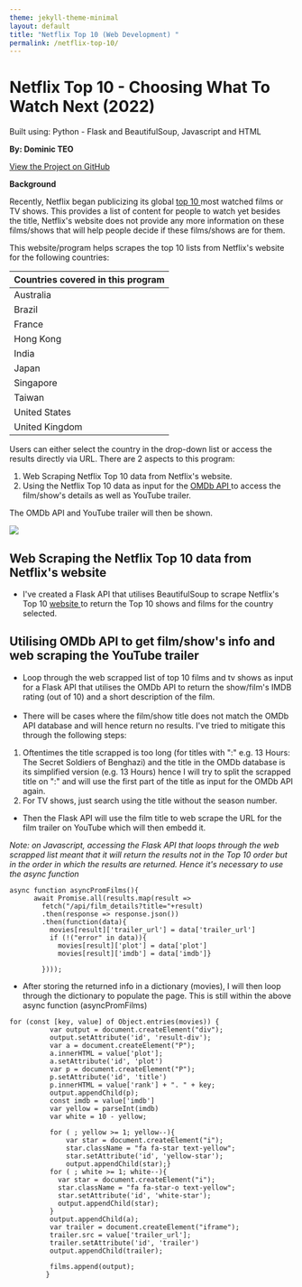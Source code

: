 ```yaml
---
theme: jekyll-theme-minimal
layout: default
title: "Netflix Top 10 (Web Development) "
permalink: /netflix-top-10/
---
```



# Netflix Top 10 - Choosing What To Watch Next (2022)

Built using: Python - Flask and BeautifulSoup, Javascript and HTML

**By: Dominic TEO**

<link rel="stylesheet" href="https://cdnjs.cloudflare.com/ajax/libs/font-awesome/4.7.0/css/font-awesome.min.css">

<p class="view"><a href="https://github.com/domteo95/ios-app-nba-players"><i class="fa fa-github" style="font-size:24px"></i>  View the Project on GitHub</a></p>

**Background**

Recently, Netflix began publicizing its global <a href="https://top10.netflix.com/united-states"> top 10 </a> most watched films or TV shows. This provides a list of content for people to watch yet besides the title, Netflix's website does not provide any more information on these films/shows that will help people decide if these films/shows are for them. 

This website/program helps scrapes the top 10 lists from Netflix's website for the following countries:

| Countries covered in this program      | 
| ----------- | 
| Australia   |
| Brazil   |
| France   |
| Hong Kong   |
| India   | 
| Japan   |
| Singapore   |
| Taiwan   |
| United States      | 
| United Kingdom   |

Users can either select the country in the drop-down list or access the results directly via URL. There are 2 aspects to this program:
1. Web Scraping Netflix Top 10 data from Netflix's website.
2. Using the Netflix Top 10 data as input for the <a href="https://www.omdbapi.com"> OMDb API </a> to access the film/show's details as well as YouTube trailer. 

The OMDb API and YouTube trailer will then be shown. 

<img src="/assets/img/netflix-top-10.gif">

## Web Scraping the Netflix Top 10 data from Netflix's website

- I've created a Flask API that utilises BeautifulSoup to scrape Netflix's Top 10 <a href="https://top10.netflix.com/united-states"> website </a> to return the Top 10 shows and films for the country selected.

## Utilising OMDb API to get film/show's info and web scraping the YouTube trailer

- Loop through the web scrapped list of top 10 films and tv shows as input for a Flask API that utilises the OMDb API to return the show/film's IMDB rating (out of 10) and a short description of the film. <br><br>
- There will be cases where the film/show title does not match the OMDb API database and will hence return no results. I've tried to mitigate this through the following steps:
1. Oftentimes the title scrapped is too long (for titles with ":" e.g. 13 Hours: The Secret Soldiers of Benghazi) and the title in the OMDb database is its simplified version (e.g. 13 Hours) hence I will try to split the scrapped title on ":" and will use the first part of the title as input for the OMDb API again. 
2. For TV shows, just search using the title without the season number. 
- Then the Flask API will use the film title to web scrape the URL for the film trailer on YouTube which will then embedd it. 

<i> Note: on Javascript, accessing the Flask API that loops through the web scrapped list meant that it will return the results not in the Top 10 order but in the order in which the results are returned. Hence it's necessary to use the async function</i> 

```
async function asyncPromFilms(){
      await Promise.all(results.map(result =>
        fetch("/api/film_details?title="+result)
        .then(response => response.json())
        .then(function(data){
          movies[result]['trailer_url'] = data['trailer_url'] 
          if (!("error" in data)){
            movies[result]['plot'] = data['plot']
            movies[result]['imdb'] = data['imdb']}
         
        })));

```

- After storing the returned info in a dictionary (movies), I will then loop through the dictionary to populate the page. This is still within the above async function (asyncPromFilms)

```
for (const [key, value] of Object.entries(movies)) {
          var output = document.createElement("div");
          output.setAttribute('id', 'result-div');
          var a = document.createElement("P");
          a.innerHTML = value['plot'];
          a.setAttribute('id', 'plot')
          var p = document.createElement("P");
          p.setAttribute('id', 'title')
          p.innerHTML = value['rank'] + ". " + key;
          output.appendChild(p);
          const imdb = value['imdb']
          var yellow = parseInt(imdb)
          var white = 10 - yellow;
          
          for ( ; yellow >= 1; yellow--){
              var star = document.createElement("i");
              star.className = "fa fa-star text-yellow";
              star.setAttribute('id', 'yellow-star');
              output.appendChild(star);}
          for ( ; white >= 1; white--){
            var star = document.createElement("i");
            star.className = "fa fa-star-o text-yellow";
            star.setAttribute('id', 'white-star');
            output.appendChild(star);
          }
          output.appendChild(a);
          var trailer = document.createElement("iframe");
          trailer.src = value['trailer_url'];
          trailer.setAttribute('id', 'trailer')
          output.appendChild(trailer);
          
          films.append(output);
         }
```

